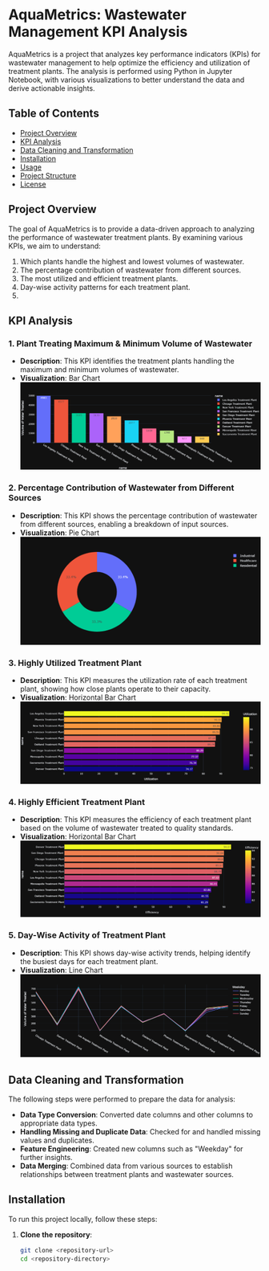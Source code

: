 # AquaMetrics: Wastewater Management KPI Analysis

AquaMetrics is a project that analyzes key performance indicators (KPIs) for wastewater management to help optimize the efficiency and utilization of treatment plants. The analysis is performed using Python in Jupyter Notebook, with various visualizations to better understand the data and derive actionable insights.
 

## Table of Contents
- [Project Overview](#project-overview)
- [KPI Analysis](#kpi-analysis)
- [Data Cleaning and Transformation](#data-cleaning-and-transformation) 
- [Installation](#installation)
- [Usage](#usage)
- [Project Structure](#project-structure)
- [License](#license)
 
## Project Overview

The goal of AquaMetrics is to provide a data-driven approach to analyzing the performance of wastewater treatment plants. By examining various KPIs, we aim to understand:
1. Which plants handle the highest and lowest volumes of wastewater.
2. The percentage contribution of wastewater from different sources.
3. The most utilized and efficient treatment plants.
4. Day-wise activity patterns for each treatment plant.
5. 

## KPI Analysis

### 1. Plant Treating Maximum & Minimum Volume of Wastewater
- **Description**: This KPI identifies the treatment plants handling the maximum and minimum volumes of wastewater.
- **Visualization**: Bar Chart
![KPI 1: Volume of Wastewater Treated by Plants](https://github.com/Usama00004/AquaMetrics/blob/main/Images/KPI_1.png)

### 2. Percentage Contribution of Wastewater from Different Sources
- **Description**: This KPI shows the percentage contribution of wastewater from different sources, enabling a breakdown of input sources.
- **Visualization**: Pie Chart
![KPI 2: Contribution of Wastewater from Different Sources](https://github.com/Usama00004/AquaMetrics/blob/main/Images/KPI_2.png)

### 3. Highly Utilized Treatment Plant
- **Description**: This KPI measures the utilization rate of each treatment plant, showing how close plants operate to their capacity.
- **Visualization**: Horizontal Bar Chart
![KPI 3: Utilization of Treatment Plants](https://github.com/Usama00004/AquaMetrics/blob/main/Images/KPI_3.png)

### 4. Highly Efficient Treatment Plant
- **Description**: This KPI measures the efficiency of each treatment plant based on the volume of wastewater treated to quality standards.
- **Visualization**: Horizontal Bar Chart
![KPI 4: Efficiency of Treatment Plants](https://github.com/Usama00004/AquaMetrics/blob/main/Images/KPI_4.png)

### 5. Day-Wise Activity of Treatment Plant
- **Description**: This KPI shows day-wise activity trends, helping identify the busiest days for each treatment plant.
- **Visualization**: Line Chart
![KPI 5: Day-Wise Activity of Treatment Plants](https://github.com/Usama00004/AquaMetrics/blob/main/Images/KPI_5.png)

## Data Cleaning and Transformation

The following steps were performed to prepare the data for analysis:
- **Data Type Conversion**: Converted date columns and other columns to appropriate data types.
- **Handling Missing and Duplicate Data**: Checked for and handled missing values and duplicates.
- **Feature Engineering**: Created new columns such as "Weekday" for further insights.
- **Data Merging**: Combined data from various sources to establish relationships between treatment plants and wastewater sources.

## Installation

To run this project locally, follow these steps:

1. **Clone the repository**:
   ```bash
   git clone <repository-url>
   cd <repository-directory> 
